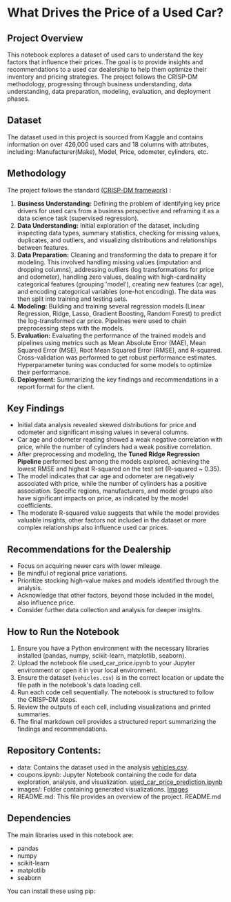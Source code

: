 # What Drives the Price of a Used Car?

## Project Overview

This notebook explores a dataset of used cars to understand the key factors that influence their prices. The goal is to provide insights and recommendations to a used car dealership to help them optimize their inventory and pricing strategies. The project follows the CRISP-DM methodology, progressing through business understanding, data understanding, data preparation, modeling, evaluation, and deployment phases.

## Dataset

The dataset used in this project is sourced from Kaggle and contains information on over 426,000 used cars and 18 columns with attributes, including: Manufacturer(Make), Model, Price, odometer, cylinders, etc. 

## Methodology

The project follows the standard [(CRISP-DM framework)](https://github.com/gethiten/used_car_price/tree/main/images/crisp.png) :

1.  **Business Understanding:** Defining the problem of identifying key price drivers for used cars from a business perspective and reframing it as a data science task (supervised regression).
2.  **Data Understanding:** Initial exploration of the dataset, including inspecting data types, summary statistics, checking for missing values, duplicates, and outliers, and visualizing distributions and relationships between features.
3.  **Data Preparation:** Cleaning and transforming the data to prepare it for modeling. This involved handling missing values (imputation and dropping columns), addressing outliers (log transformations for price and odometer), handling zero values, dealing with high-cardinality categorical features (grouping 'model'), creating new features (car age), and encoding categorical variables (one-hot encoding). The data was then split into training and testing sets.
4.  **Modeling:** Building and training several regression models (Linear Regression, Ridge, Lasso, Gradient Boosting, Random Forest) to predict the log-transformed car price. Pipelines were used to chain preprocessing steps with the models.
5.  **Evaluation:** Evaluating the performance of the trained models and pipelines using metrics such as Mean Absolute Error (MAE), Mean Squared Error (MSE), Root Mean Squared Error (RMSE), and R-squared. Cross-validation was performed to get robust performance estimates. Hyperparameter tuning was conducted for some models to optimize their performance.
6.  **Deployment:** Summarizing the key findings and recommendations in a report format for the client.

## Key Findings

*   Initial data analysis revealed skewed distributions for price and odometer and significant missing values in several columns.
*   Car age and odometer reading showed a weak negative correlation with price, while the number of cylinders had a weak positive correlation.
*   After preprocessing and modeling, the **Tuned Ridge Regression Pipeline** performed best among the models explored, achieving the lowest RMSE and highest R-squared on the test set (R-squared ~ 0.35).
*   The model indicates that car age and odometer are negatively associated with price, while the number of cylinders has a positive association.
Specific regions, manufacturers, and model groups also have significant impacts on price, as indicated by the model coefficients.
*   The moderate R-squared value suggests that while the model provides valuable insights, other factors not included in the dataset or more complex relationships also influence used car prices.

## Recommendations for the Dealership

*   Focus on acquiring newer cars with lower mileage.
*   Be mindful of regional price variations.
*   Prioritize stocking high-value makes and models identified through the analysis.
*   Acknowledge that other factors, beyond those included in the model, also influence price.
*   Consider further data collection and analysis for deeper insights.

## How to Run the Notebook

1.  Ensure you have a Python environment with the necessary libraries installed (pandas, numpy, scikit-learn, matplotlib, seaborn).
2.  Upload the notebook file used_car_price.ipynb to your Jupyter environment or open it in your local environment.
3.  Ensure the dataset (`vehicles.csv`) is in the correct location or update the file path in the notebook's data loading cell.
4.  Run each code cell sequentially. The notebook is structured to follow the CRISP-DM steps.
5.  Review the outputs of each cell, including visualizations and printed summaries.
6.  The final markdown cell provides a structured report summarizing the findings and recommendations.

## Repository Contents:
    
  *  data: Contains the dataset used in the analysis [vehicles.csv](https://github.com/gethiten/used_car_price/tree/main/data/).
  *  coupons.ipynb: Jupyter Notebook containing the code for data exploration, analysis, and visualization. [used_car_price_prediction.ipynb](https://github.com/gethiten/used_car_price/tree/main/used_car_price_prediction.ipynb)
  *  images/: Folder containing generated visualizations. [Images](https://github.com/gethiten/used_car_price/tree/main/images/)
  *  README.md: This file provides an overview of the project. README.md

## Dependencies

The main libraries used in this notebook are:

*   pandas
*   numpy
*   scikit-learn
*   matplotlib
*   seaborn

You can install these using pip:
